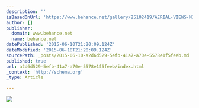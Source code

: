 ```yaml
---
description: ''
isBasedOnUrl: 'https://www.behance.net/gallery/25102419/AERIAL-VIEWS-MIAMI-FLORIDA'
author: []
publisher:
  domain: www.behance.net
  name: behance.net
datePublished: '2015-06-10T21:20:09.124Z'
dateModified: '2015-06-10T21:20:09.124Z'
sourcePath: _posts/2015-06-10-a2d6d529-5efb-41a7-a70e-5578e1f5feeb.md
published: true
url: a2d6d529-5efb-41a7-a70e-5578e1f5feeb/index.html
_context: 'http://schema.org'
_type: Article

---
```

![](https://m2.behance.net/rendition/pm/25102419/disp/5bf7cbbe94f43fec96d70b87e34d02bd.jpg)